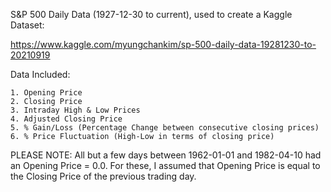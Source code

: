 S&P 500 Daily Data (1927-12-30 to current), used to create a Kaggle Dataset:

https://www.kaggle.com/myungchankim/sp-500-daily-data-19281230-to-20210919

Data Included:

	1. Opening Price
	2. Closing Price
	3. Intraday High & Low Prices
	4. Adjusted Closing Price
	5. % Gain/Loss (Percentage Change between consecutive closing prices)
	6. % Price Fluctuation (High-Low in terms of closing price)
	
PLEASE NOTE: 
All but a few days between 1962-01-01 and 1982-04-10 had an Opening Price = 0.0. For these, I assumed that Opening Price is equal to the Closing Price of the previous trading day.
